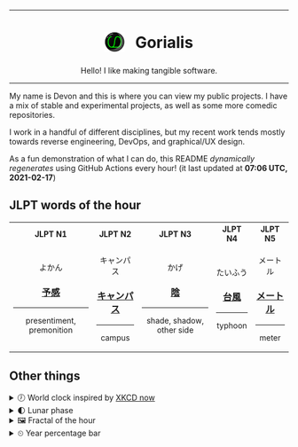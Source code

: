 ***

<h1 align="center">
<sub>
    <img src="readme/resources/avatar.png" height="36">
</sub>
&nbsp;
Gorialis
</h1>
<p align="center">
Hello! I like making tangible software.
</p>

***

My name is Devon and this is where you can view my public projects. I have a mix of stable and experimental projects, as well as some more comedic repositories.

I work in a handful of different disciplines, but my recent work tends mostly towards reverse engineering, DevOps, and graphical/UX design.

As a fun demonstration of what I can do, this README *dynamically regenerates* using GitHub Actions every hour! (it last updated at **07:06 UTC, 2021-02-17**)

<h2>JLPT words of the hour</h2>
<table>
    <tr>
        <th>JLPT N1</th>
        <th>JLPT N2</th>
        <th>JLPT N3</th>
        <th>JLPT N4</th>
        <th>JLPT N5</th>
    </tr>
    <tr>
        <td>
            <p align="center">よかん</p>
            <h3 align="center"><b><a href="https://jisho.org/search/%E4%BA%88%E6%84%9F">予感</a></b></h3>
            <hr>
            <p align="center">presentiment,<wbr> premonition</p>
        </td>
        <td>
            <p align="center">キャンパス</p>
            <h3 align="center"><b><a href="https://jisho.org/search/%E3%82%AD%E3%83%A3%E3%83%B3%E3%83%91%E3%82%B9">キャンパス</a></b></h3>
            <hr>
            <p align="center">campus</p>
        </td>
        <td>
            <p align="center">かげ</p>
            <h3 align="center"><b><a href="https://jisho.org/search/%E9%99%B0">陰</a></b></h3>
            <hr>
            <p align="center">shade,<wbr> shadow,<wbr> other side</p>
        </td>
        <td>
            <p align="center">たいふう</p>
            <h3 align="center"><b><a href="https://jisho.org/search/%E5%8F%B0%E9%A2%A8">台風</a></b></h3>
            <hr>
            <p align="center">typhoon</p>
        </td>
        <td>
            <p align="center">メートル</p>
            <h3 align="center"><b><a href="https://jisho.org/search/%E3%83%A1%E3%83%BC%E3%83%88%E3%83%AB">メートル</a></b></h3>
            <hr>
            <p align="center">meter</p>
        </td>
    </tr>
</table>

<h2>Other things</h2>
<details>
<summary>🕖  World clock inspired by <a href="https://xkcd.com/now">XKCD now</a></summary>

> <img src="generated/now.png" width="512">

</details>
<details>
<summary>🌓 Lunar phase</summary>

The moon is approximately 20.86% through its phase (First Quarter).

</details>
<details>
<summary>&#x1f5bc; Fractal of the hour</summary>

> <img src="generated/fractal.png" width="512">

</details>
<details>
<summary>&#x23f2; Year percentage bar</summary>
<pre><code>2021 [██▁▁▁▁▁▁▁▁▁▁▁▁▁▁▁▁▁▁] 12.96%</code></pre>
</details>
